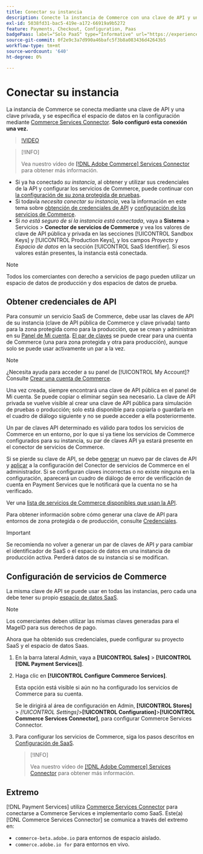 ```yaml
---
title: Conectar su instancia
description: Conecte la instancia de Commerce con una clave de API y una clave privada, y especifique el espacio de datos en la configuración.
exl-id: 5038fd31-bac5-419e-a172-66919a9b5272
feature: Payments, Checkout, Configuration, Paas
badgePaas: label="Solo PaaS" type="Informative" url="https://experienceleague.adobe.com/es/docs/commerce/user-guides/product-solutions" tooltip="Se aplica solo a proyectos de Adobe Commerce en la nube (infraestructura PaaS administrada por Adobe) y a proyectos locales."
source-git-commit: 0f2e9c3a7d990a46bafc5f3b8a083436d42643b5
workflow-type: tm+mt
source-wordcount: '640'
ht-degree: 0%

---
```



# Conectar su instancia

La instancia de Commerce se conecta mediante una clave de API y una clave privada, y se especifica el espacio de datos en la configuración mediante [Commerce Services Connector](https://experienceleague.adobe.com/docs/commerce-merchant-services/user-guides/saas.html?lang=es). **Solo configuró esta conexión una vez.**

>[!VIDEO](https://video.tv.adobe.com/v/3447835)

>[!INFO]
>
> Vea nuestro vídeo de [[!DNL Adobe Commerce] Services Connector](https://experienceleague.adobe.com/docs/commerce-learn/tutorials/admin/adobe-commerce-services/configure-adobe-commerce-services-connector.html?lang=es) para obtener más información.

* Si ya ha conectado *su instancia*, al obtener y utilizar sus credenciales de la API y configurar los servicios de Commerce, puede continuar con [la configuración de su zona protegida de pruebas](https://experienceleague.adobe.com/docs/commerce-merchant-services/payment-services/get-started/sandbox.html?lang=es).
* Si todavía *necesita conectar su instancia*, vea la información en este tema sobre [obtención de credenciales de API](#obtain-api-credentials) y [configuración de los servicios de Commerce](#configure-commerce-services).
* Si *no está seguro de si la instancia está conectada*, vaya a **Sistema** > Servicios > **Conector de servicios de Commerce** y vea los valores de clave de API pública y privada en las secciones [!UICONTROL Sandbox Keys] y [!UICONTROL Production Keys], y los campos *Proyecto* y *Espacio de datos* en la sección [!UICONTROL SaaS Identifier]. Si esos valores están presentes, la instancia está conectada.

>[!NOTE]
>
>Todos los comerciantes con derecho a servicios de pago pueden utilizar un espacio de datos de producción y dos espacios de datos de prueba.

## Obtener credenciales de API

Para consumir un servicio SaaS de Commerce, debe usar las claves de API de su instancia (clave de API pública de Commerce y clave privada) tanto para la zona protegida como para la producción, que se crean y administran en su [Panel de Mi cuenta](https://account.magento.com/customer/account/login). [El par de claves](https://experienceleague.adobe.com/es/docs/commerce-admin/config/services/saas) se puede crear para una cuenta de Commerce (una para zona protegida y otra para producción), aunque solo se puede usar activamente un par a la vez.

>[!NOTE]
>
>¿Necesita ayuda para acceder a su panel de [!UICONTROL My Account]? Consulte [Crear una cuenta de Commerce](https://experienceleague.adobe.com/es/docs/commerce-admin/start/commerce-account/commerce-account-create).

Una vez creada, siempre encontrará una clave de API pública en el panel de Mi cuenta. Se puede copiar o eliminar según sea necesario. La clave de API privada se vuelve visible al crear una clave de API pública para simulación de pruebas o producción; solo está disponible para copiarla o guardarla en el cuadro de diálogo siguiente y no se puede acceder a ella posteriormente.

Un par de claves API determinado es válido para todos los servicios de Commerce en un entorno, por lo que si ya tiene los servicios de Commerce configurados para su instancia, su par de claves API ya estará presente en el conector de servicios de Commerce.

Si se pierde su clave de API, se debe [generar](https://experienceleague.adobe.com/docs/commerce-merchant-services/payment-services/get-started/connect.html?lang=es#generate-an-api-key-and-private-key) un nuevo par de claves de API y [aplicar](https://experienceleague.adobe.com/docs/commerce-merchant-services/payment-services/get-started/connect.html?lang=es#configure-saas-project) a la configuración del Conector de servicios de Commerce en el administrador. Si se configuran claves incorrectas o no existe ninguna en la configuración, aparecerá un cuadro de diálogo de error de verificación de cuenta en Payment Services que le notificará que la cuenta no se ha verificado.

Ver una [lista de servicios de Commerce disponibles que usan la API](https://experienceleague.adobe.com/es/docs/commerce-merchant-services/user-guides/integration-services/saas#availableservices).

Para obtener información sobre cómo generar una clave de API para entornos de zona protegida o de producción, consulte [Credenciales](https://experienceleague.adobe.com/docs/commerce-merchant-services/user-guides/saas.html?lang=es#apikey).

>[!IMPORTANT]
>
>Se recomienda no volver a generar un par de claves de API *y* para cambiar el identificador de SaaS o el espacio de datos en una instancia de producción activa. Perderá datos de su instancia si se modifican.

## Configuración de servicios de Commerce

La misma clave de API se puede usar en todas las instancias, pero cada una debe tener su propio [espacio de datos SaaS](https://experienceleague.adobe.com/docs/commerce-merchant-services/user-guides/saas.html?lang=es#saasenv).

>[!NOTE]
>
>Los comerciantes deben utilizar las mismas claves generadas para el MageID para sus derechos de pago.

Ahora que ha obtenido sus credenciales, puede configurar su proyecto SaaS y el espacio de datos Saas.

1. En la barra lateral _Admin_, vaya a **[!UICONTROL Sales]** > **[!UICONTROL [!DNL Payment Services]]**.
1. Haga clic en **[!UICONTROL Configure Commerce Services]**.

   Esta opción está visible si aún no ha configurado los servicios de Commerce para su cuenta.

   Se le dirigirá al área de configuración en Admin, **[!UICONTROL Stores]** > _[!UICONTROL Settings]_>**[!UICONTROL Configuration]**>**[!UICONTROL Commerce Services Connector]**, para configurar Commerce Services Connector.

1. Para configurar los servicios de Commerce, siga los pasos descritos en [Configuración de SaaS](https://experienceleague.adobe.com/docs/commerce-merchant-services/user-guides/integration-services/saas.html?lang=es#saasenv).

   >[!INFO]
   >
   > Vea nuestro vídeo de [[!DNL Adobe Commerce] Services Connector](https://experienceleague.adobe.com/docs/commerce-learn/tutorials/admin/adobe-commerce-services/configure-adobe-commerce-services-connector.html?lang=es#configuration-faqs) para obtener más información.

## Extremo

[!DNL Payment Services] utiliza [Commerce Services Connector](https://experienceleague.adobe.com/docs/commerce-merchant-services/user-guides/saas.html?lang=es) para conectarse a Commerce Services e implementarlo como SaaS. Este(a) [!DNL Commerce Services Connector] se comunica a través del extremo en:

* `commerce-beta.adobe.io` para entornos de espacio aislado.
* `commerce.adobe.io for` para entornos en vivo.
